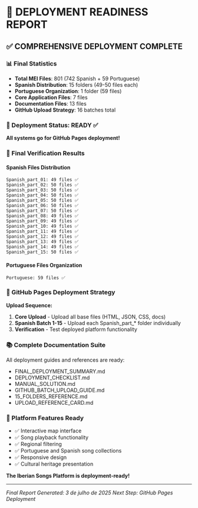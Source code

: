 # 🎯 DEPLOYMENT READINESS REPORT

## ✅ COMPREHENSIVE DEPLOYMENT COMPLETE

### 📊 Final Statistics
- **Total MEI Files**: 801 (742 Spanish + 59 Portuguese)
- **Spanish Distribution**: 15 folders (49-50 files each)
- **Portuguese Organization**: 1 folder (59 files)
- **Core Application Files**: 7 files
- **Documentation Files**: 13 files
- **GitHub Upload Strategy**: 16 batches total

### 🎯 Deployment Status: READY ✅

**All systems go for GitHub Pages deployment!**

### 🔧 Final Verification Results

#### Spanish Files Distribution
```
Spanish_part_01: 49 files ✅
Spanish_part_02: 50 files ✅
Spanish_part_03: 50 files ✅
Spanish_part_04: 50 files ✅
Spanish_part_05: 50 files ✅
Spanish_part_06: 50 files ✅
Spanish_part_07: 50 files ✅
Spanish_part_08: 49 files ✅
Spanish_part_09: 49 files ✅
Spanish_part_10: 49 files ✅
Spanish_part_11: 49 files ✅
Spanish_part_12: 49 files ✅
Spanish_part_13: 49 files ✅
Spanish_part_14: 49 files ✅
Spanish_part_15: 50 files ✅
```

#### Portuguese Files Organization
```
Portuguese: 59 files ✅
```

### 🚀 GitHub Pages Deployment Strategy

**Upload Sequence:**
1. **Core Upload** - Upload all base files (HTML, JSON, CSS, docs)
2. **Spanish Batch 1-15** - Upload each Spanish_part_* folder individually
3. **Verification** - Test deployed platform functionality

### 📚 Complete Documentation Suite

All deployment guides and references are ready:
- FINAL_DEPLOYMENT_SUMMARY.md
- DEPLOYMENT_CHECKLIST.md
- MANUAL_SOLUTION.md
- GITHUB_BATCH_UPLOAD_GUIDE.md
- 15_FOLDERS_REFERENCE.md
- UPLOAD_REFERENCE_CARD.md

### 🎵 Platform Features Ready

- ✅ Interactive map interface
- ✅ Song playback functionality
- ✅ Regional filtering
- ✅ Portuguese and Spanish song collections
- ✅ Responsive design
- ✅ Cultural heritage presentation

**The Iberian Songs Platform is deployment-ready!**

---
*Final Report Generated: 3 de julho de 2025*
*Next Step: GitHub Pages Deployment*
